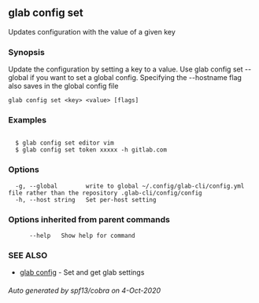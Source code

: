 ## glab config set

Updates configuration with the value of a given key

### Synopsis

Update the configuration by setting a key to a value.
Use glab config set --global if you want to set a global config. 
Specifying the --hostname flag also saves in the global config file


```
glab config set <key> <value> [flags]
```

### Examples

```

  $ glab config set editor vim
  $ glab config set token xxxxx -h gitlab.com

```

### Options

```
  -g, --global        write to global ~/.config/glab-cli/config.yml file rather than the repository .glab-cli/config/config
  -h, --host string   Set per-host setting
```

### Options inherited from parent commands

```
      --help   Show help for command
```

### SEE ALSO

* [glab config](glab_config.md)	 - Set and get glab settings

###### Auto generated by spf13/cobra on 4-Oct-2020
